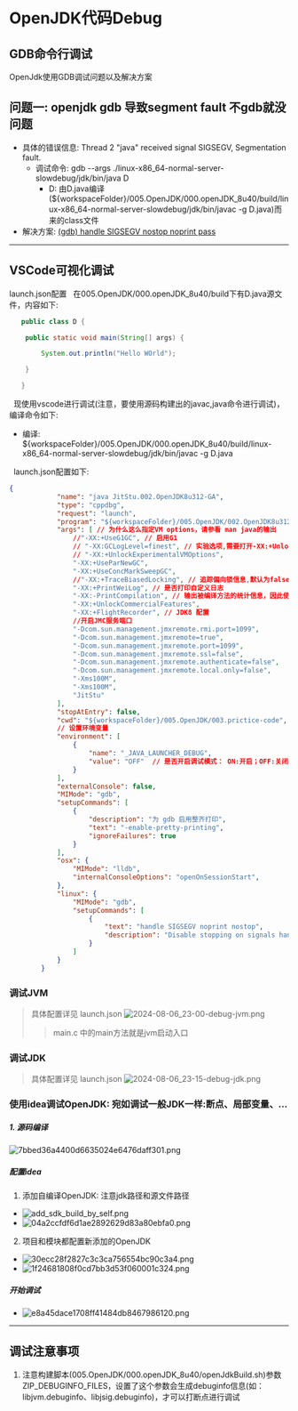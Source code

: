# OpenJDK代码Debug
## GDB命令行调试 
OpenJdk使用GDB调试问题以及解决方案
## 问题一: openjdk gdb 导致segment fault 不gdb就没问题
+ 具体的错误信息: Thread 2 "java" received signal SIGSEGV, Segmentation fault.
   - 调试命令: gdb --args ./linux-x86_64-normal-server-slowdebug/jdk/bin/java D
       - D: 由D.java编译(${workspaceFolder}/005.OpenJDK/000.openJDK_8u40/build/linux-x86_64-normal-server-slowdebug/jdk/bin/javac -g D.java)而来的class文件
+ 解决方案: [(gdb) handle SIGSEGV nostop noprint pass](https://www.zhihu.com/question/39925554)

------------------

## VSCode可视化调试
launch.json配置
&nbsp;&nbsp;在005.OpenJDK/000.openJDK_8u40/build下有D.java源文件，内容如下:
```java
   public class D {

    public static void main(String[] args) {

        System.out.println("Hello WOrld");

    }

   }
```

&nbsp;&nbsp;现使用vscode进行调试(注意，要使用源码构建出的javac,java命令进行调试)，编译命令如下:
+ 编译: ${workspaceFolder}/005.OpenJDK/000.openJDK_8u40/build/linux-x86_64-normal-server-slowdebug/jdk/bin/javac -g D.java

&nbsp;&nbsp;launch.json配置如下:
```json
{
            "name": "java JitStu.002.OpenJDK8u312-GA",
            "type": "cppdbg",
            "request": "launch",
            "program": "${workspaceFolder}/005.OpenJDK/002.OpenJDK8u312-GA/OpenJDK8U312-GA/build/linux-x86_64-normal-server-slowdebug/jdk/bin/java",
            "args": [ // 为什么这么指定VM options，请参看 man java的输出
                //"-XX:+UseG1GC", // 启用G1
                // "-XX:GCLogLevel=finest", // 实验选项,需要打开-XX:+UnlockExperimentalVMOptions,从而获取更为详细的日志信息
                // "-XX:+UnlockExperimentalVMOptions",
                "-XX:+UseParNewGC",
                "-XX:+UseConcMarkSweepGC",
                //"-XX:+TraceBiasedLocking", // 追踪偏向锁信息,默认为false
                "-XX:+PrintWeiLog", // 是否打印自定义日志
                "-XX:-PrintCompilation", // 输出被编译方法的统计信息，因此使用PrintCompilation可以很方便的看出哪些是热点代码
                "-XX:+UnlockCommercialFeatures",
                "-XX:+FlightRecorder", // JDK8 配置
                //开启JMC服务端口
                "-Dcom.sun.management.jmxremote.rmi.port=1099",
                "-Dcom.sun.management.jmxremote=true",
                "-Dcom.sun.management.jmxremote.port=1099",
                "-Dcom.sun.management.jmxremote.ssl=false",
                "-Dcom.sun.management.jmxremote.authenticate=false",
                "-Dcom.sun.management.jmxremote.local.only=false",
                "-Xms100M",
                "-Xms100M",
                "JitStu"
            ],
            "stopAtEntry": false,
            "cwd": "${workspaceFolder}/005.OpenJDK/003.prictice-code",
            // 设置环境变量
            "environment": [
                {
                    "name": "_JAVA_LAUNCHER_DEBUG",
                    "value": "OFF"  // 是否开启调试模式： ON:开启；OFF:关闭
                }
            ],
            "externalConsole": false,
            "MIMode": "gdb",
            "setupCommands": [
                {
                    "description": "为 gdb 启用整齐打印",
                    "text": "-enable-pretty-printing",
                    "ignoreFailures": true
                }
            ],
            "osx": {
                "MIMode": "lldb",
                "internalConsoleOptions": "openOnSessionStart",
            },
            "linux": {
                "MIMode": "gdb",
                "setupCommands": [
                    {
                        "text": "handle SIGSEGV noprint nostop",
                        "description": "Disable stopping on signals handled by the JVM"
                    }
                ]
            }
        }
```

### 调试JVM
> 具体配置详见 launch.json
![2024-08-06_23-00-debug-jvm.png](./IMGS/2024-08-06_23-00-debug-jvm.png)
>> main.c 中的main方法就是jvm启动入口

### 调试JDK
> 具体配置详见 launch.json
![2024-08-06_23-15-debug-jdk.png](./IMGS/2024-08-06_23-15-debug-jdk.png)

### 使用idea调试OpenJDK: 宛如调试一般JDK一样:断点、局部变量、...
##### 1. 源码编译
![7bbed36a4400d6635024e6476daff301.png](./IMGS/7bbed36a4400d6635024e6476daff301.png)

##### 配置idea
1. 添加自编译OpenJDK: 注意jdk路径和源文件路径
- ![add_sdk_build_by_self.png](./IMGS/add_sdk_build_by_self.png)
- ![04a2ccfdf6d1ae2892629d83a80ebfa0.png](./IMGS/04a2ccfdf6d1ae2892629d83a80ebfa0.png)

2. 项目和模块都配置新添加的OpenJDK
- ![30ecc28f2827c3c3ca756554bc90c3a4.png](./IMGS/30ecc28f2827c3c3ca756554bc90c3a4.png)
- ![1f24681808f0cd7bb3d53f060001c324.png](./IMGS/1f24681808f0cd7bb3d53f060001c324.png)

##### 开始调试
- ![e8a45dace1708ff41484db8467986120.png](./IMGS/e8a45dace1708ff41484db8467986120.png)
-----------------

## 调试注意事项
1. 注意构建脚本(005.OpenJDK/000.openJDK_8u40/openJdkBuild.sh)参数ZIP_DEBUGINFO_FILES，设置了这个参数会生成debuginfo信息(如：libjvm.debuginfo、libjsig.debuginfo)，才可以打断点进行调试